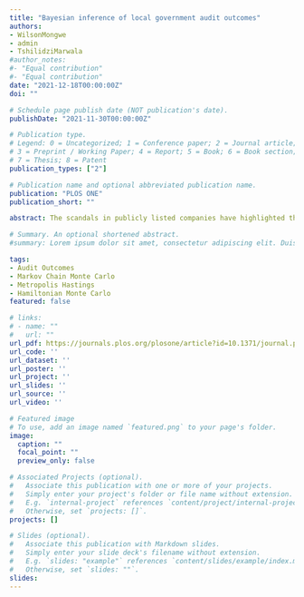 ```yaml
---
title: "Bayesian inference of local government audit outcomes"
authors: 
- WilsonMongwe
- admin
- TshilidziMarwala
#author_notes:
#- "Equal contribution"
#- "Equal contribution"
date: "2021-12-18T00:00:00Z"
doi: ""

# Schedule page publish date (NOT publication's date).
publishDate: "2021-11-30T00:00:00Z"

# Publication type.
# Legend: 0 = Uncategorized; 1 = Conference paper; 2 = Journal article;
# 3 = Preprint / Working Paper; 4 = Report; 5 = Book; 6 = Book section;
# 7 = Thesis; 8 = Patent
publication_types: ["2"]

# Publication name and optional abbreviated publication name.
publication: "PLOS ONE"
publication_short: ""

abstract: The scandals in publicly listed companies have highlighted the large losses that can result from financial statement fraud and weak corporate governance. Machine learning techniques have been applied to automatically detect financial statement fraud with great success. This work presents the first application of a Bayesian inference approach to the problem of predicting the audit outcomes of financial statements of local government entities using financial ratios. Bayesian logistic regression (BLR) with automatic relevance determination (BLR-ARD) is applied to predict audit outcomes. The benefit of using BLR-ARD, instead of BLR without ARD, is that it allows one to automatically determine which input features are the most relevant for the task at hand, which is a critical aspect to consider when designing decision support systems. This work presents the first implementation of BLR-ARD trained with Separable Shadow Hamiltonian Hybrid Monte Carlo, No-U-Turn sampler, Metropolis Adjusted Langevin Algorithm and Metropolis-Hasting algorithms. Unlike the Gibbs sampling procedure that is typically employed in sampling from ARD models, in this work we jointly sample the parameters and the hyperparameters by putting a log normal prior on the hyperparameters. The analysis also shows that the repairs and maintenance as a percentage of total assets ratio, current ratio, debt to total operating revenue, net operating surplus margin and capital cost to total operating expenditure ratio are the important features when predicting local government audit outcomes using financial ratios. These results could be of use for auditors as focusing on these ratios could potentially speed up the detection of fraudulent behaviour in municipal entities, and improve the speed and quality of the overall audit.

# Summary. An optional shortened abstract.
#summary: Lorem ipsum dolor sit amet, consectetur adipiscing elit. Duis posuere tellus ac convallis placerat. Proin #tincidunt magna sed ex sollicitudin condimentum.

tags:
- Audit Outcomes
- Markov Chain Monte Carlo
- Metropolis Hastings
- Hamiltonian Monte Carlo
featured: false

# links:
# - name: ""
#   url: ""
url_pdf: https://journals.plos.org/plosone/article?id=10.1371/journal.pone.0261245
url_code: ''
url_dataset: ''
url_poster: ''
url_project: ''
url_slides: ''
url_source: ''
url_video: ''

# Featured image
# To use, add an image named `featured.png` to your page's folder. 
image:
  caption: ""
  focal_point: ""
  preview_only: false

# Associated Projects (optional).
#   Associate this publication with one or more of your projects.
#   Simply enter your project's folder or file name without extension.
#   E.g. `internal-project` references `content/project/internal-project/index.md`.
#   Otherwise, set `projects: []`.
projects: []

# Slides (optional).
#   Associate this publication with Markdown slides.
#   Simply enter your slide deck's filename without extension.
#   E.g. `slides: "example"` references `content/slides/example/index.md`.
#   Otherwise, set `slides: ""`.
slides:
---
```

